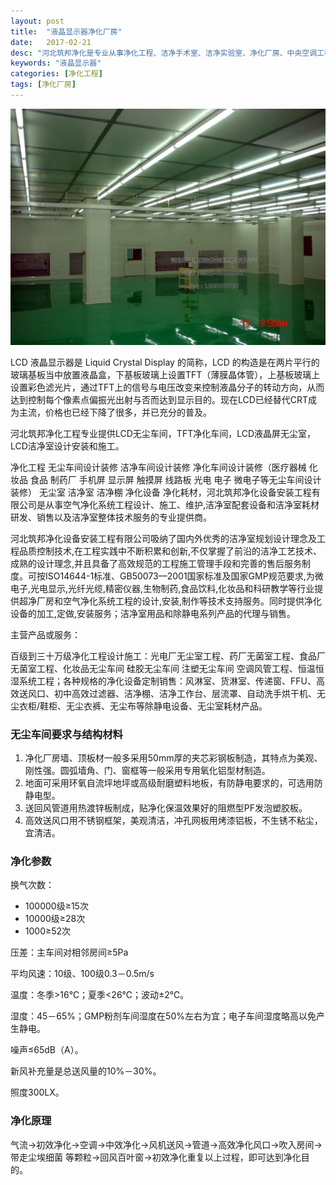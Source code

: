 ```yaml
---
layout: post
title:  "液晶显示器净化厂房"
date:   2017-02-21
desc: "河北筑邦净化是专业从事净化工程、洁净手术室、洁净实验室、净化厂房、中央空调工程设计、建设和技术改造的企业。"
keywords: "液晶显示器"
categories: [净化工程]
tags: [净化厂房]
---
```


![](/static/img/2017/02/2101.jpg)

LCD 液晶显示器是 Liquid Crystal Display 的简称，LCD 的构造是在两片平行的玻璃基板当中放置液晶盒，下基板玻璃上设置TFT（薄膜晶体管），上基板玻璃上设置彩色滤光片，通过TFT上的信号与电压改变来控制液晶分子的转动方向，从而达到控制每个像素点偏振光出射与否而达到显示目的。现在LCD已经替代CRT成为主流，价格也已经下降了很多，并已充分的普及。

河北筑邦净化工程专业提供LCD无尘车间，TFT净化车间，LCD液晶屏无尘室，LCD洁净室设计安装和施工。

净化工程 无尘车间设计装修 洁净车间设计装修 净化车间设计装修（医疗器械 化妆品 食品 制药厂 手机屏  显示屏 触摸屏 线路板 光电 电子 微电子等无尘车间设计装修） 无尘室 洁净室 洁净棚 净化设备 净化耗材，河北筑邦净化设备安装工程有限公司是从事空气净化系统工程设计、施工、维护,洁净室配套设备和洁净室耗材研发、销售以及洁净室整体技术服务的专业提供商。 

河北筑邦净化设备安装工程有限公司吸纳了国内外优秀的洁净室规划设计理念及工程品质控制技术,在工程实践中不断积累和创新,不仅掌握了前沿的洁净工艺技术、成熟的设计理念,并且具备了高效规范的工程施工管理手段和完善的售后服务制度。可按ISO14644-1标准、GB50073—2001国家标准及国家GMP规范要求,为微电子,光电显示,光纤光缆,精密仪器,生物制药,食品饮料,化妆品和科研教学等行业提供超净厂房和空气净化系统工程的设计,安装,制作等技术支持服务。同时提供净化设备的加工,定做,安装服务；洁净室用品和除静电系列产品的代理与销售。

主营产品或服务：

百级到三十万级净化工程设计施工：光电厂无尘室工程、药厂无菌室工程、食品厂无菌室工程、化妆品无尘车间 硅胶无尘车间 注塑无尘车间 空调风管工程、恒温恒湿系统工程；各种规格的净化设备定制销售：风淋室、货淋室、传递窗、FFU、高效送风口、初中高效过滤器、洁净棚、洁净工作台、层流罩、自动洗手烘干机、无尘衣柜/鞋柜、无尘衣裤、无尘布等除静电设备、无尘室耗材产品。

### 无尘车间要求与结构材料

1. 净化厂房墙、顶板材一般多采用50mm厚的夹芯彩钢板制造，其特点为美观、刚性强。圆弧墙角、门、窗框等一般采用专用氧化铝型材制造。
2. 地面可采用环氧自流坪地坪或高级耐磨塑料地板，有防静电要求的，可选用防静电型。
3. 送回风管道用热渡锌板制成，贴净化保温效果好的阻燃型PF发泡塑胶板。
4. 高效送风口用不锈钢框架，美观清洁，冲孔网板用烤漆铝板，不生锈不粘尘，宜清洁。

### 净化参数

换气次数：

- 100000级≥15次
- 10000级≥28次
- 1000≥52次

压差：主车间对相邻房间≥5Pa

平均风速：10级、100级0.3－0.5m/s

温度：冬季>16℃；夏季<26℃；波动±2℃。 

湿度：45－65%；GMP粉剂车间湿度在50%左右为宜；电子车间湿度略高以免产生静电。

噪声≤65dB（A）。

新风补充量是总送风量的10%－30%。

照度300LX。

### 净化原理

气流→初效净化→空调→中效净化→风机送风→管道→高效净化风口→吹入房间→带走尘埃细菌 等颗粒→回风百叶窗→初效净化重复以上过程，即可达到净化目的。
